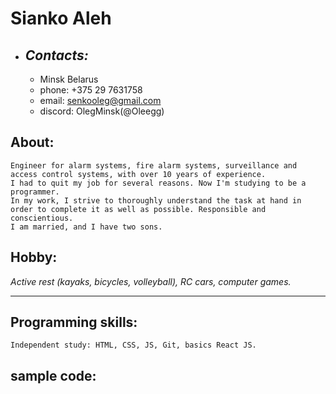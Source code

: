 # **Sianko Aleh**

- ## **_Contacts:_**
  - Minsk Belarus
  - phone: +375 29 7631758
  - email: senkooleg@gmail.com
  - discord: OlegMinsk(@Oleegg)

## **About:**

    Engineer for alarm systems, fire alarm systems, surveillance and access control systems, with over 10 years of experience.
    I had to quit my job for several reasons. Now I'm studying to be a programmer.
    In my work, I strive to thoroughly understand the task at hand in order to complete it as well as possible. Responsible and
    conscientious.
    I am married, and I have two sons.

## **Hobby:**

_Active rest (kayaks, bicycles, volleyball),
RC cars, computer games._

---

## **Programming skills:**

    Independent study: HTML, CSS, JS, Git, basics React JS.

## **sample code:**
